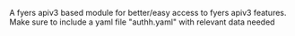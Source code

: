 A fyers apiv3 based module for better/easy access to fyers apiv3 features.
Make sure to include a yaml file "authh.yaml" with relevant data needed
